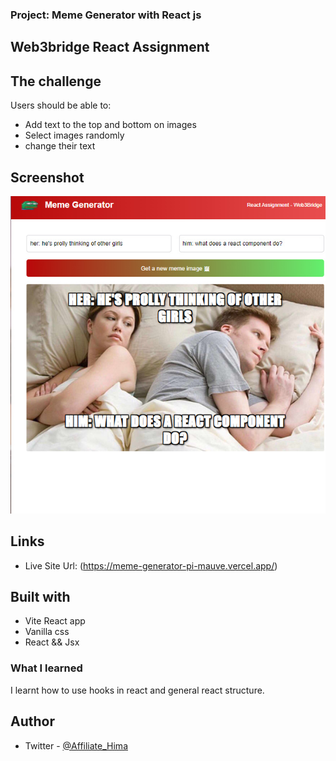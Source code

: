 ### Project: Meme Generator with React js

## Web3bridge React Assignment


## The challenge

Users should be able to:

- Add text to the top and bottom on images
- Select images randomly
- change their text

## Screenshot

![](./src/assets/memegen-screenshot.jpg)

## Links

- Live Site Url: (https://meme-generator-pi-mauve.vercel.app/)

## Built with
- Vite React app
- Vanilla css
- React && Jsx

### What I learned
I learnt how to use hooks in react and general react structure.

## Author

- Twitter - [@Affiliate_Hima](https://www.twitter.com/Affiliate_Hima)
